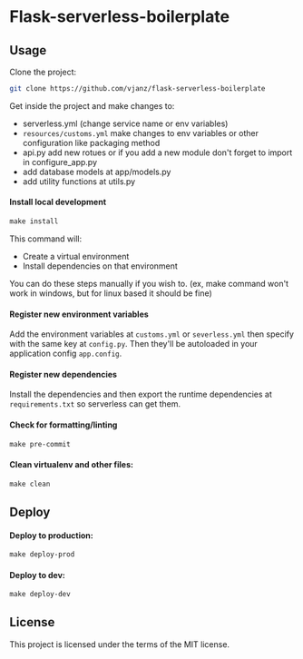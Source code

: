 # Flask-serverless-boilerplate


## Usage
Clone the project:

```bash
git clone https://github.com/vjanz/flask-serverless-boilerplate
```

Get inside the project and make changes to:
- serverless.yml (change service name or env variables)
- `resources/customs.yml` make changes to env variables or other configuration like packaging method
- api.py add new rotues or if you add a new module don't forget to import in configure_app.py
- add database models at app/models.py
- add utility functions at utils.py


#### Install local development
```makefile
make install
```
This command will:
- Create a virtual environment
- Install dependencies on that environment

You can do these steps manually if you wish to. (ex, make command won't work in windows, but for linux based it should be fine)

#### Register new environment variables
Add the environment variables at `customs.yml` or `severless.yml` then specify with the same key at `config.py`. Then they'll  be autoloaded in your application config `app.config`.

#### Register new dependencies
Install the dependencies and then export the runtime dependencies at `requirements.txt` so serverless can get them.





#### Check for formatting/linting
```makefile
make pre-commit
```
#### Clean virtualenv and other files:
```makefile
make clean
```


## Deploy
#### Deploy to production:
```makefile
make deploy-prod
```

#### Deploy to dev:
```makefile
make deploy-dev
```

## License

This project is licensed under the terms of the MIT license.

